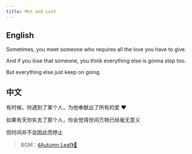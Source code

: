 ```yaml
---
title: Met and Lost
---
```


## English

Sometimes, you meet someone who requires all the love you have to give.

And if you lose that someone, you think everything else is gonna stop too.

But everything else just keep on going.

## 中文

有时候，你遇到了某个人，为他奉献出了所有的爱 ❤️

如果有天你失去了那个人，你会觉得世间万物已经毫无意义

但时间并不会因此而停止

> BGM：[《Autumn Leaf》🎵](https://www.kugou.com/song/#hash=E91517035F7B86D85D00FEACC184B1BE&album_id=563635)